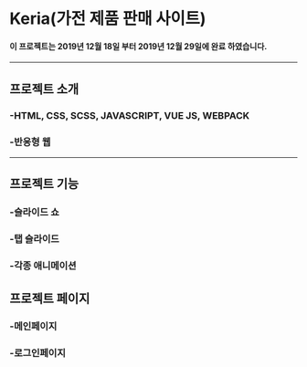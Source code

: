 # Keria(가전 제품 판매 사이트)
#### 이 프로젝트는 2019년 12월 18일 부터 2019년 12월 29일에 완료 하였습니다.

<hr/>

## 프로젝트 소개

### -HTML, CSS, SCSS, JAVASCRIPT, VUE JS, WEBPACK
### -반응형 웹

<hr/>

## 프로젝트 기능

### -슬라이드 쇼
### -탭 슬라이드
### -각종 애니메이션

## 프로젝트 페이지

### -메인페이지
### -로그인페이지
